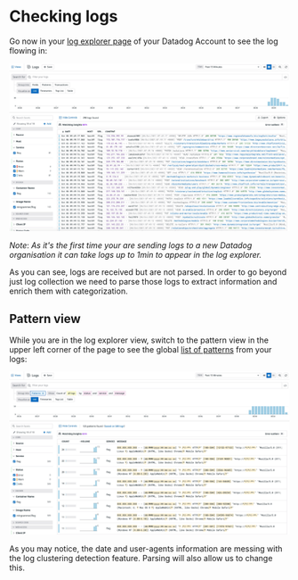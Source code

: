 # Checking logs

Go now in your [log explorer page](https://app.datadoghq.com/logs) of your Datadog Account to see the log flowing in:

![log-flowing](https://raw.githubusercontent.com/l0k0ms/workshops/master/using-logs-to-improve-developer-productivity/images/log-flowing.png)

*Note*: *As it's the first time your are sending logs to a new Datadog organisation it can take logs up to 1min to appear in the log explorer.*

As you can see, logs are received but are not parsed. In order to go beyond just log collection we need to parse those logs to extract information and enrich them with categorization.

## Pattern view

While you are in the log explorer view, switch to the pattern view in the upper left corner of the page to see the global [list of patterns](https://docs.datadoghq.com/logs/explorer/patterns/) from your logs:

![pattern_1](https://raw.githubusercontent.com/l0k0ms/workshops/master/using-logs-to-improve-developer-productivity/images/pattern_1.png)

As you may notice, the date and user-agents information are messing with the log clustering detection feature. Parsing will also allow us to change this.
